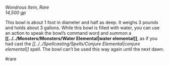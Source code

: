 *Wondrous Item, Rare*  
*14,500 gp*

This bowl is about 1 foot in diameter and half as deep. It weighs 3 pounds and holds about 3 gallons. While this bowl is filled with water, you can use an action to speak the bowl’s command word and summon a **[[../../Monsters/Monsters/Water Elemental|water elemental]]**, as if you had cast the *[[../../Spellcasting/Spells/Conjure Elemental|conjure elemental]]* spell. The bowl can’t be used this way again until the next dawn.

#rare
